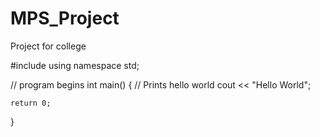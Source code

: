 # MPS_Project
Project for college

#include <iostream>
using namespace std;
 
// program begins
int main()
{
    // Prints hello world
    cout << "Hello World";
 
    return 0;
}
